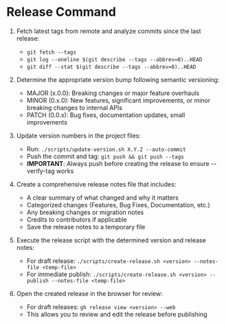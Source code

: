 # Release Command

1. Fetch latest tags from remote and analyze commits since the last release:
   - `git fetch --tags`
   - `git log --oneline $(git describe --tags --abbrev=0)..HEAD`
   - `git diff --stat $(git describe --tags --abbrev=0)..HEAD`

2. Determine the appropriate version bump following semantic versioning:
   - MAJOR (x.0.0): Breaking changes or major feature overhauls
   - MINOR (0.x.0): New features, significant improvements, or minor breaking changes to internal APIs
   - PATCH (0.0.x): Bug fixes, documentation updates, small improvements

3. Update version numbers in the project files:
   - Run: `./scripts/update-version.sh X.Y.Z --auto-commit`
   - Push the commit and tag: `git push && git push --tags`
   - **IMPORTANT**: Always push before creating the release to ensure --verify-tag works

4. Create a comprehensive release notes file that includes:
   - A clear summary of what changed and why it matters
   - Categorized changes (Features, Bug Fixes, Documentation, etc.)
   - Any breaking changes or migration notes
   - Credits to contributors if applicable
   - Save the release notes to a temporary file

5. Execute the release script with the determined version and release notes:
   - For draft release: `./scripts/create-release.sh <version> --notes-file <temp-file>`
   - For immediate publish: `./scripts/create-release.sh <version> --publish --notes-file <temp-file>`

6. Open the created release in the browser for review:
   - For draft releases: `gh release view <version> --web`
   - This allows you to review and edit the release before publishing
